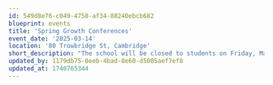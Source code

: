 ```yaml
---
id: 549d8e76-c049-4758-af34-88240ebcb682
blueprint: events
title: 'Spring Growth Conferences'
event_date: '2025-03-14'
location: '80 Trowbridge St, Cambridge'
short_description: "The school will be closed to students on Friday, March 14th as we host Spring Growth Conferences. Join your child's classroom teachers for a discussion of growth and development since the fall conference and to set goals for the remainder of the school year."
updated_by: 1179db75-8eeb-4bad-8e60-d5005aef7ef8
updated_at: 1740765344
---
```

